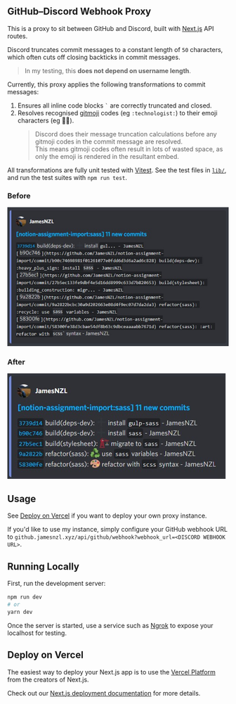 ## GitHub–Discord Webhook Proxy

This is a proxy to sit between GitHub and Discord, built with [Next.js](https://nextjs.org/) API routes.

Discord truncates commit messages to a constant length of `50` characters, which often cuts off closing backticks in commit messages.
> In my testing, this **does not depend on username length**.

Currently, this proxy applies the following transformations to commit messages:
1. Ensures all inline code blocks <code>`</code> are correctly truncated and closed.
2. Resolves recognised [gitmoji](https://github.com/carloscuesta/gitmoji/blob/master/src/data/gitmojis.json) codes (eg `:technologist:`) to their emoji characters (eg 👨‍💻).
	> Discord does their message truncation calculations before any gitmoji codes in the commit message are resolved.  
	> This means gitmoji codes often result in lots of wasted space, as only the emoji is rendered in the resultant embed.

All transformations are fully unit tested with [Vitest](https://vitest.dev/). See the test files in [`lib/`](lib/), and run the test suites with `npm run test`.

### Before
![Before](public/before.jpg)

### After
![After](public/after.jpg)

## Usage

See [Deploy on Vercel](#deploy-on-vercel) if you want to deploy your own proxy instance.

If you'd like to use my instance, simply configure your GitHub webhook URL to `github.jamesnzl.xyz/api/github/webhook?webhook_url=<DISCORD WEBHOOK URL>`.

## Running Locally

First, run the development server:

```bash
npm run dev
# or
yarn dev
```

Once the server is started, use a service such as [Ngrok](https://ngrok.com/) to expose your localhost for testing.

## Deploy on Vercel

The easiest way to deploy your Next.js app is to use the [Vercel Platform](https://vercel.com/new?utm_medium=default-template&filter=next.js&utm_source=create-next-app&utm_campaign=create-next-app-readme) from the creators of Next.js.

Check out our [Next.js deployment documentation](https://nextjs.org/docs/deployment) for more details.
